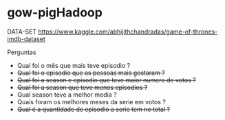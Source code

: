 # gow-pigHadoop

DATA-SET
https://www.kaggle.com/abhijithchandradas/game-of-thrones-imdb-dataset

Perguntas
* Qual foi o mês que mais teve episodio ?
* <s>Qual foi o episodio que as pessoas mais gostaram ?</s>
* <s>Qual foi a season e episodio que teve maior numero de votos ?</s>
* <s>Qual foi a season  que teve menos episodios ?</s>
* Qual season teve a melhor media ?
* Quais foram os melhores meses da serie em votos ? 
* <s>Qual é a quantidade de episodio a serie tem no total ?</s>
